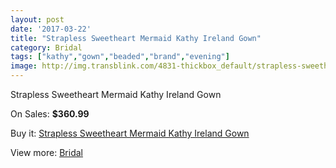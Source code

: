 ```yaml
---
layout: post
date: '2017-03-22'
title: "Strapless Sweetheart Mermaid Kathy Ireland Gown"
category: Bridal
tags: ["kathy","gown","beaded","brand","evening"]
image: http://img.transblink.com/4831-thickbox_default/strapless-sweetheart-mermaid-kathy-ireland-gown.jpg
---
```

Strapless Sweetheart Mermaid Kathy Ireland Gown

On Sales: **$360.99**
<a href="https://www.transblink.com/en/bridal/1510-strapless-sweetheart-mermaid-kathy-ireland-gown.html"><amp-img layout="responsive" width="600" height="600" src="//img.transblink.com/4831-thickbox_default/strapless-sweetheart-mermaid-kathy-ireland-gown.jpg" alt="Strapless Sweetheart Mermaid Kathy Ireland Gown 0" /></a>
<a href="https://www.transblink.com/en/bridal/1510-strapless-sweetheart-mermaid-kathy-ireland-gown.html"><amp-img layout="responsive" width="600" height="600" src="//img.transblink.com/4832-thickbox_default/strapless-sweetheart-mermaid-kathy-ireland-gown.jpg" alt="Strapless Sweetheart Mermaid Kathy Ireland Gown 1" /></a>

Buy it: [Strapless Sweetheart Mermaid Kathy Ireland Gown](https://www.transblink.com/en/bridal/1510-strapless-sweetheart-mermaid-kathy-ireland-gown.html "Strapless Sweetheart Mermaid Kathy Ireland Gown")

View more: [Bridal](https://www.transblink.com/en/3-bridal "Bridal")